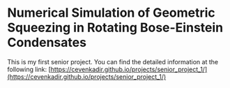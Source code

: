# Numerical Simulation of Geometric Squeezing in Rotating Bose-Einstein Condensates
This is my first senior project.
You can find the detailed information at the following link:
[https://cevenkadir.github.io/projects/senior_project_1/](https://cevenkadir.github.io/projects/senior_project_1/)
